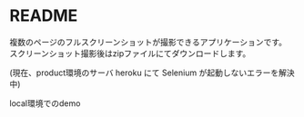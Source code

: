 # README

複数のページのフルスクリーンショットが撮影できるアプリケーションです。
スクリーンショット撮影後はzipファイルにてダウンロードします。

(現在、product環境のサーバ heroku にて Selenium が起動しないエラーを解決中)

local環境でのdemo

